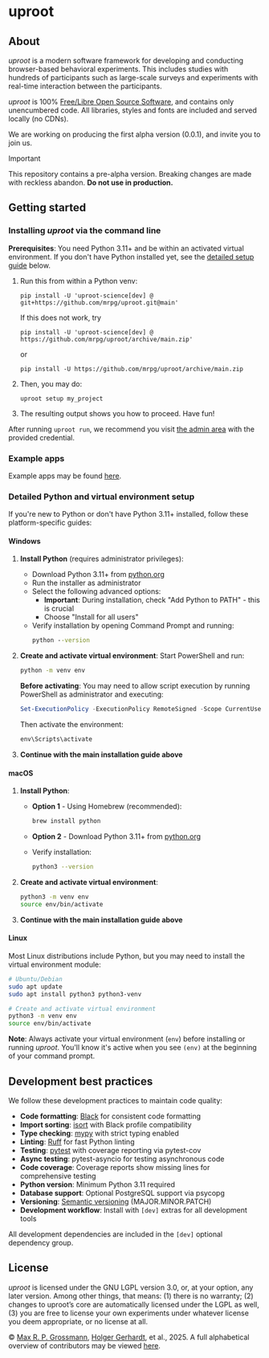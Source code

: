 # uproot

## About

*uproot* is a modern software framework for developing and conducting browser-based behavioral experiments. This includes studies with hundreds of participants such as large-scale surveys and experiments with real-time interaction between the participants.

*uproot* is 100% [Free/Libre Open Source Software](https://en.wikipedia.org/wiki/Free_and_open-source_software), and contains only unencumbered code. All libraries, styles and fonts are included and served locally (no CDNs).

We are working on producing the first alpha version (0.0.1), and invite you to join us.

> [!IMPORTANT]
> This repository contains a pre-alpha version. Breaking changes are made with reckless abandon. **Do not use in production.**
>

## Getting started

### Installing *uproot* via the command line

**Prerequisites**: You need Python 3.11+ and be within an activated virtual environment. If you don't have Python installed yet, see the [detailed setup guide](#detailed-python-and-virtual-environment-setup) below.

1. Run this from within a Python venv:
    ```console
    pip install -U 'uproot-science[dev] @ git+https://github.com/mrpg/uproot.git@main'
    ```
    If this does not work, try
    ```console
    pip install -U 'uproot-science[dev] @ https://github.com/mrpg/uproot/archive/main.zip'
    ```
    or
    ```console
    pip install -U https://github.com/mrpg/uproot/archive/main.zip
    ```

2. Then, you may do:
    ```console
    uproot setup my_project
    ```

3. The resulting output shows you how to proceed. Have fun!

After running `uproot run`, we recommend you visit [the admin area](http://127.0.0.1:8000/admin/) with the provided credential.

### Example apps

Example apps may be found [here](https://github.com/mrpg/uproot-examples).

### Detailed Python and virtual environment setup

If you're new to Python or don't have Python 3.11+ installed, follow these platform-specific guides:

#### Windows

1. **Install Python** (requires administrator privileges):
   - Download Python 3.11+ from [python.org](https://www.python.org/downloads/)
   - Run the installer as administrator
   - Select the following advanced options:
       - **Important**: During installation, check "Add Python to PATH" - this is crucial
       - Choose "Install for all users"
   - Verify installation by opening Command Prompt and running:
     ```cmd
     python --version
     ```

2. **Create and activate virtual environment**: Start PowerShell and run:
   ```cmd
   python -m venv env
   ```
   
   **Before activating**: You may need to allow script execution by running PowerShell as administrator and executing:
   ```powershell
   Set-ExecutionPolicy -ExecutionPolicy RemoteSigned -Scope CurrentUser
   ```
   
   Then activate the environment:
   ```cmd
   env\Scripts\activate
   ```

3. **Continue with the main installation guide above**

#### macOS

1. **Install Python**:
   - **Option 1** - Using Homebrew (recommended):
     ```bash
     brew install python
     ```
   - **Option 2** - Download Python 3.11+ from [python.org](https://www.python.org/downloads/)
   
   - Verify installation:
     ```bash
     python3 --version
     ```

2. **Create and activate virtual environment**:
   ```bash
   python3 -m venv env
   source env/bin/activate
   ```

3. **Continue with the main installation guide above**

#### Linux

Most Linux distributions include Python, but you may need to install the virtual environment module:

```bash
# Ubuntu/Debian
sudo apt update
sudo apt install python3 python3-venv

# Create and activate virtual environment
python3 -m venv env
source env/bin/activate
```

**Note**: Always activate your virtual environment (`env`) before installing or running *uproot*. You'll know it's active when you see `(env)` at the beginning of your command prompt.

## Development best practices

We follow these development practices to maintain code quality:

- **Code formatting**: [Black](https://black.readthedocs.io/) for consistent code formatting
- **Import sorting**: [isort](https://pycqa.github.io/isort/) with Black profile compatibility
- **Type checking**: [mypy](https://mypy.readthedocs.io/) with strict typing enabled
- **Linting**: [Ruff](https://docs.astral.sh/ruff/) for fast Python linting
- **Testing**: [pytest](https://pytest.org/) with coverage reporting via pytest-cov
- **Async testing**: pytest-asyncio for testing asynchronous code
- **Code coverage**: Coverage reports show missing lines for comprehensive testing
- **Python version**: Minimum Python 3.11 required
- **Database support**: Optional PostgreSQL support via psycopg
- **Versioning**: [Semantic versioning](https://semver.org/) (MAJOR.MINOR.PATCH)
- **Development workflow**: Install with `[dev]` extras for all development tools

All development dependencies are included in the `[dev]` optional dependency group.

## License

*uproot* is licensed under the GNU LGPL version 3.0, or, at your option, any later version. Among other things, that means: (1) there is no warranty; (2) changes to uproot’s core are automatically licensed under the LGPL as well, (3) you are free to license your own experiments under whatever license you deem appropriate, or no license at all.

© [Max R. P. Grossmann](https://max.pm/), [Holger Gerhardt](https://www.econ.uni-bonn.de/iame/en/team/gerhardt), et al., 2025. A full alphabetical overview of contributors may be viewed [here](CONTRIBUTORS.md).
